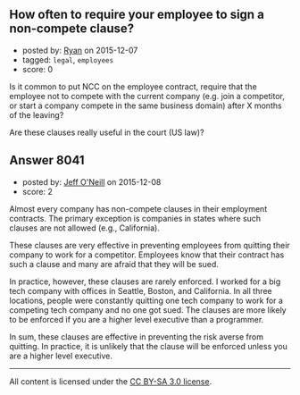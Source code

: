 ## How often to require your employee to sign a non-compete clause?

- posted by: [Ryan](https://stackexchange.com/users/171062/ryan) on 2015-12-07
- tagged: `legal`, `employees`
- score: 0

<p>Is it common to put NCC on the employee contract, require that the employee not to compete with the current company (e.g. join a competitor, or start a company compete in the same business domain) after X months of the leaving?</p>

<p>Are these clauses really useful in the court (US law)?</p>



## Answer 8041

- posted by: [Jeff O'Neill](https://stackexchange.com/users/46273/jeff-o-neill) on 2015-12-08
- score: 2

<p>Almost every company has non-compete clauses in their employment contracts.  The primary exception is companies in states where such clauses are not allowed (e.g., California).</p>

<p>These clauses are very effective in preventing employees from quitting their company to work for a competitor.  Employees know that their contract has such a clause and many are afraid that they will be sued.</p>

<p>In practice, however, these clauses are rarely enforced.  I worked for a big tech company with offices in Seattle, Boston, and California.  In all three locations, people were constantly quitting one tech company to work for a competing tech company and no one got sued.  The clauses are more likely to be enforced if you are a higher level executive than a programmer.</p>

<p>In sum, these clauses are effective in preventing the risk averse from quitting.  In practice, it is unlikely that the clause will be enforced unless you are a higher level executive.</p>




---

All content is licensed under the [CC BY-SA 3.0 license](https://creativecommons.org/licenses/by-sa/3.0/).
